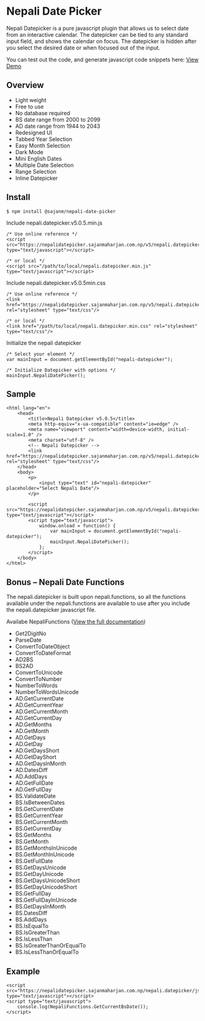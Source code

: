 # Nepali Date Picker

Nepali Datepicker is a pure javascript plugin that allows us to select date from an interactive calendar. The datepicker can be tied to any standard input field, and shows the calendar on focus. The datepicker is hidden after you select the desired date or when focused out of the input.

You can test out the code, and generate javascript code snippets here:
[View Demo](https://nepalidatepicker.sajanmaharjan.com.np/v5)

## Overview

- Light weight
- Free to use
- No database required
- BS date range from 2000 to 2099
- AD date range from 1944 to 2043
- Redesigned UI
- Tabbed Year Selection
- Easy Month Selection
- Dark Mode
- Mini English Dates
- Multiple Date Selection
- Range Selection
- Inline Datepicker

## Install

```
$ npm install @sajanm/nepali-date-picker
```

Include nepali.datepicker.v5.0.5.min.js

```
/* Use online reference */
<script src="https://nepalidatepicker.sajanmaharjan.com.np/v5/nepali.datepicker/js/nepali.datepicker.v5.0.5.min.js" type="text/javascript"></script>

/* or local */
<script src="/path/to/local/nepali.datepicker.min.js" type="text/javascript"></script>
```

Include nepali.datepicker.v5.0.5min.css

```
/* Use online reference */
<link href="https://nepalidatepicker.sajanmaharjan.com.np/v5/nepali.datepicker/css/nepali.datepicker.v5.0.5.min.css" rel="stylesheet" type="text/css"/>

/* or local */
<link href="/path/to/local/nepali.datepicker.min.css" rel="stylesheet" type="text/css"/>
```

Initialize the nepali datepicker

```
/* Select your element */
var mainInput = document.getElementById("nepali-datepicker");

/* Initialize Datepicker with options */
mainInput.NepaliDatePicker();
```

## Sample

```
<html lang="en">
    <head>
        <title>Nepali Datepicker v5.0.5</title>
        <meta http-equiv="x-ua-compatible" content="ie=edge" />
        <meta name="viewport" content="width=device-width, initial-scale=1.0" />
        <meta charset="utf-8" />
        <!-- Nepali Datepicker -->
        <link href="https://nepalidatepicker.sajanmaharjan.com.np/v5/nepali.datepicker/css/nepali.datepicker.v5.0.5.min.css" rel="stylesheet" type="text/css"/>
    </head>
    <body>
        <p>
            <input type="text" id="nepali-datepicker" placeholder="Select Nepali Date"/>
        </p>

        <script src="https://nepalidatepicker.sajanmaharjan.com.np/v5/nepali.datepicker/js/nepali.datepicker.v5.0.5.min.js" type="text/javascript"></script>
        <script type="text/javascript">
            window.onload = function() {
                var mainInput = document.getElementById("nepali-datepicker");
                mainInput.NepaliDatePicker();
            };
        </script>
    </body>
</html>
```

## Bonus – Nepali Date Functions

The nepali.datepicker is built upon nepali.functions, so all the functions available under the nepali.functions are available to use after you include the nepali.datepicker javascript file.

Availabe NepaliFunctions ([View the full documentation](https://nepalifunctions.sajanmaharjan.com.np/documentation/index.html))

- Get2DigitNo
- ParseDate
- ConvertToDateObject
- ConvertToDateFormat
- AD2BS
- BS2AD
- ConvertToUnicode
- ConvertToNumber
- NumberToWords
- NumberToWordsUnicode
- AD.GetCurrentDate
- AD.GetCurrentYear
- AD.GetCurrentMonth
- AD.GetCurrentDay
- AD.GetMonths
- AD.GetMonth
- AD.GetDays
- AD.GetDay
- AD.GetDaysShort
- AD.GetDayShort
- AD.GetDaysInMonth
- AD.DatesDiff
- AD.AddDays
- AD.GetFullDate
- AD.GetFullDay
- BS.ValidateDate
- BS.IsBetweenDates
- BS.GetCurrentDate
- BS.GetCurrentYear
- BS.GetCurrentMonth
- BS.GetCurrentDay
- BS.GetMonths
- BS.GetMonth
- BS.GetMonthsInUnicode
- BS.GetMonthInUnicode
- BS.GetFullDate
- BS.GetDaysUnicode
- BS.GetDayUnicode
- BS.GetDaysUnicodeShort
- BS.GetDayUnicodeShort
- BS.GetFullDay
- BS.GetFullDayInUnicode
- BS.GetDaysInMonth
- BS.DatesDiff
- BS.AddDays
- BS.IsEqualTo
- BS.IsGreaterThan
- BS.IsLessThan
- BS.IsGreaterThanOrEqualTo
- BS.IsLessThanOrEqualTo

## Example

```
<script src="https://nepalidatepicker.sajanmaharjan.com.np/nepali.datepicker/js/nepali.datepicker.v5.0.5.min.js" type="text/javascript"></script>
<script type="text/javascript">
    console.log(NepaliFunctions.GetCurrentBsDate());
</script>
```
